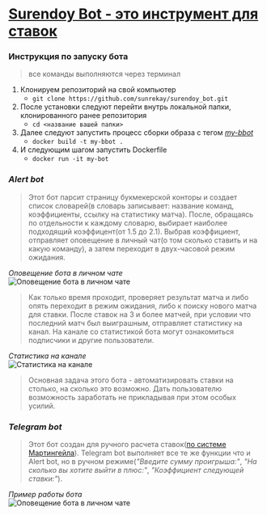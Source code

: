 

# <u>Surendoy Bot - это инструмент для ставок </u> # 



  
  ### **Инструкция по запуску бота** ###
>все команды выполняются через терминал
  1. Клонируем репозиторий на свой компьютер 
      - `git clone https://github.com/sunrekay/surendoy_bot.git `
  2. После установки следуют перейти внутрь локальной папки, клонированного ранее репозитория
      - `cd <название вашей папки>`
  3. Далее следуют запустить процесс сборки образа с тегом <u>*my-bbot*</u>
      - `docker build -t my-bbot .`
  4. И следующим шагом запустить Dockerfile
      - `docker run -it my-bot `


 ### *Alert bot* ###

>Этот бот парсит страницу букмекерской конторы и создает список словарей(в словарь записывает: название команд, коэффициенты, ссылку на статистику матча). После, обращаясь по отдельности к каждому словарю, выбирает наиболее подходящий коэффицент(от 1.5 до 2.1). Выбрав коэффициент, отправляет оповещение в личный чат(о том сколько ставить и на какую команду), а затем переходит в двух-часовой режим ожидания. 
  
  *Оповещение бота в личном чате*  
  ![Оповещение бота в личном чате](https://github.com/sunrekay/surendoy_bot/blob/main/Screenshots/%D0%BE%D0%BF%D0%BE%D0%B2%D0%B5%D1%89%D0%B5%D0%BD%D0%B8%D0%B5%20%D0%B1%D0%BE%D1%82%D0%B0.png)
  
  >Как только время проходит, проверяет результат матча и либо опять переходит в режим ожидания, либо к поиску нового матча для ставки. После ставок на 3 и более матчей, при условии что последний матч был выиграшным, отправляет статистику на канал. На канале со статистикой бота могут ознакомиться подписчики и другие пользователи. 
  
  *Статистика на канале*  
  ![Статистика на канале](https://github.com/sunrekay/surendoy_bot/blob/main/Screenshots/%D1%81%D1%82%D0%B0%D1%82%D0%B8%D1%81%D1%82%D0%B8%D0%BA%D0%B0%20%D0%BD%D0%B0%20%D0%BA%D0%B0%D0%BD%D0%B0%D0%BB%D0%B5.png)

>Основная задача этого бота - автоматизировать ставки на столько, на сколько это возможно. Дать пользователю возможность заработать не прикладывая при этом особых усилий.


### *Telegram bot* ###

>Этот бот создан для ручного расчета ставок([по системе Мартингейла](https://ru.wikipedia.org/wiki/%D0%9C%D0%B0%D1%80%D1%82%D0%B8%D0%BD%D0%B3%D0%B5%D0%B9%D0%BB)). Telegram bot выполняет все те же функции что и Alert bot, но в ручном режиме(*"Введите сумму проигрыша:"*, *"На сколько вы хотите выйти в плюс:"*, *"Коэффициент следующей ставки:"*).

  *Пример работы бота*  
 ![Оповещение бота в личном чате](https://github.com/sunrekay/surendoy_bot/blob/main/Screenshots/Telegram%20bot.png)

